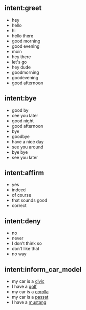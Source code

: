 ## intent:greet
- hey
- hello
- hi
- hello there
- good morning
- good evening
- moin
- hey there
- let's go
- hey dude
- goodmorning
- goodevening
- good afternoon

## intent:bye
- good by
- cee you later
- good night
- good afternoon
- bye
- goodbye
- have a nice day
- see you around
- bye bye
- see you later

## intent:affirm
- yes
- indeed
- of course
- that sounds good
- correct

## intent:deny
- no
- never
- I don't think so
- don't like that
- no way

## intent:inform_car_model
- my car is a [civic](car_model)
- I have a [golf](car_model)
- my car is a [corolla](car_model)
- my car is a [passat](car_model)
- I have a [mustang](car_model)

